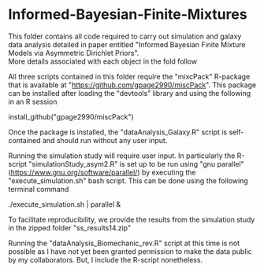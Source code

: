# Informed-Bayesian-Finite-Mixtures
This folder contains all code required to carry out simulation and galaxy data analysis detailed in paper entitled "Informed Bayesian Finite Mixture Models via Asymmetric Dirichlet Priors".  
More details associated with each object in the fold follow


All three scripts contained in this folder require the "mixcPack" R-package that is available at "https://github.com/gpage2990/miscPack".  This package can be installed after loading the "devtools" library and using the following in an R session

install_github("gpage2990/miscPack")

Once the package is installed, the "dataAnalysis_Galaxy.R" script is self-contained and should run without any user input.  

Running the simulation study will require user input.  In particularly the R-script "simulationStudy_asym2.R" is set up to be run using "gnu parallel" (https://www.gnu.org/software/parallel/) by executing the "execute_simulation.sh" bash script.  This can be done using the following terminal command

./execute_simulation.sh | parallel &

To facilitate reproducibility, we provide the results from the simulation study in the zipped folder "ss_results14.zip"


Running the "dataAnalysis_Biomechanic_rev.R" script at this time is not possible as I have not yet been granted permission to make the data public by my collaborators.  But, I include the R-script nonetheless. 